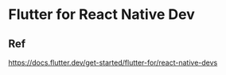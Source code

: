 # Flutter for React Native Dev


## Ref

https://docs.flutter.dev/get-started/flutter-for/react-native-devs